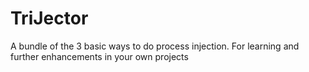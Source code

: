 # TriJector
A bundle of the 3 basic ways to do process injection. For learning and further enhancements in your own projects 

